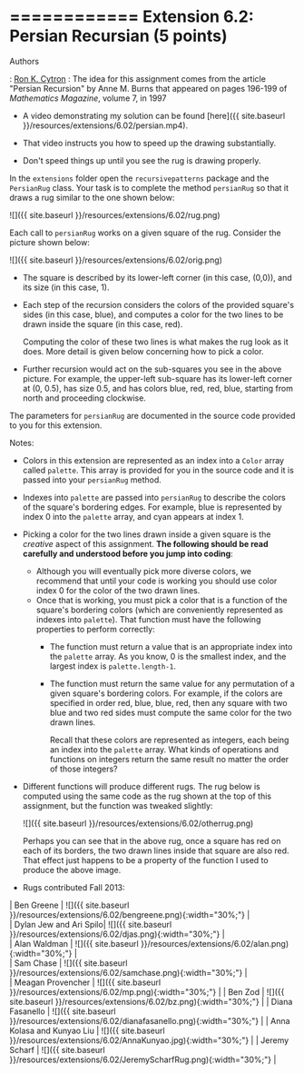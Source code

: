 ============
Extension 6.2: Persian Recursian (5 points)
============


Authors

: [Ron K. Cytron](http://www.cs.wustl.edu/~cytron/)
: The idea for this assignment comes from the article "Persian Recursion" by Anne M. Burns that appeared on pages 196-199 of *Mathematics Magazine*, volume 7, in 1997


* A video demonstrating my solution can be found [here]({{ site.baseurl }}/resources/extensions/6.02/persian.mp4).

* That video instructs you how to speed up the drawing substantially.
* Don't speed things up until you see the rug is drawing properly.

In the `extensions` folder open the `recursivepatterns` package and the `PersianRug` class. Your task is to complete the method `persianRug` so that it draws a rug similar to the one shown below:

![]({{ site.baseurl }}/resources/extensions/6.02/rug.png)

Each call to `persianRug` works on a given square of the rug.   Consider the picture shown below:

![]({{ site.baseurl }}/resources/extensions/6.02/orig.png)


* The square is described by its lower-left corner (in this case, (0,0)), and its size (in this case, 1).

* Each step of the recursion considers the colors of the provided square\'s sides (in this case, blue), and computes a color for the two lines to be drawn inside the square (in this case, red).  

	Computing the color of these two lines is what makes the rug look as it does.  More detail is given below concerning how to pick a color.

* Further recursion would act on the sub-squares you see in the above picture.  For example, the upper-left sub-square has its lower-left corner at (0, 0.5), has size 0.5, and has colors blue, red, red, blue, starting from north and proceeding clockwise.

The parameters for `persianRug` are documented in the source code provided to you for this extension.

Notes:

* Colors in this extension are represented as an index into a `Color` array called `palette`.  This array is provided for you in the source code and it is passed into your `persianRug` method.
* Indexes into `palette` are passed into `persianRug` to describe the colors of the square's bordering edges.  For example, blue is represented by index 0 into the `palette` array, and cyan appears at index 1.
* Picking a color for the two lines drawn inside a given square is the *creative* aspect of this assignment.  **The following should be read carefully and understood before you jump into coding**:
  * Although you will eventually pick more diverse colors, we recommend that until your code is working you should use color index 0 for the color of the two drawn lines.
  * Once that is working, you must pick a color that is a function of the square's bordering colors (which are conveniently represented as indexes into `palette`).   That function must have the following properties to perform correctly:
    * The function must return a value that is an appropriate index into the `palette` array.  As you know, 0 is the smallest index, and the largest index is `palette.length-1`.
    * The function must return the same value for any permutation of a given square's bordering colors.  For example, if the colors are specified in order red, blue, blue, red, then any square with two blue and two red sides must compute the same color for the two drawn lines.

	    Recall that these colors are represented as integers, each being an index into the `palette` array. What kinds of operations and functions on integers return the same result no matter the order of those integers?   

* Different functions will produce different rugs.  The rug below is computed using the same code as the rug shown at the top of this assignment, but the function was tweaked slightly:

	![]({{ site.baseurl }}/resources/extensions/6.02/otherrug.png)

	Perhaps you can see that in the above rug, once a square has red on each of its borders, the two drawn lines inside that square are also red.
	That effect just happens to be a property of the function I used to produce
	the above image.

* Rugs contributed Fall 2013:

| Ben Greene | ![]({{ site.baseurl }}/resources/extensions/6.02/bengreene.png){:width="30%;"} |  
| Dylan Jew and Ari Spilo| ![]({{ site.baseurl }}/resources/extensions/6.02/djas.png){:width="30%;"} |  
| Alan Waldman | ![]({{ site.baseurl }}/resources/extensions/6.02/alan.png){:width="30%;"} |  
| Sam Chase | ![]({{ site.baseurl }}/resources/extensions/6.02/samchase.png){:width="30%;"} |  
| Meagan Provencher  | ![]({{ site.baseurl }}/resources/extensions/6.02/mp.png){:width="30%;"} |
| Ben Zod  | ![]({{ site.baseurl }}/resources/extensions/6.02/bz.png){:width="30%;"}  |
| Diana Fasanello  | ![]({{ site.baseurl }}/resources/extensions/6.02/dianafasanello.png){:width="30%;"} |
| Anna Kolasa and Kunyao Liu | ![]({{ site.baseurl }}/resources/extensions/6.02/AnnaKunyao.jpg){:width="30%;"} |
| Jeremy Scharf  | ![]({{ site.baseurl }}/resources/extensions/6.02/JeremyScharfRug.png){:width="30%;"} |
